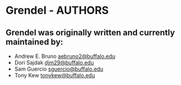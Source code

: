 # Grendel - AUTHORS

## Grendel was originally written and currently maintained by:

- Andrew E. Bruno <aebruno2@buffalo.edu>
- Dori Sajdak <djm29@buffalo.edu>
- Sam Guercio <sguercio@buffalo.edu>
- Tony Kew <tonykew@buffalo.edu>
